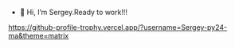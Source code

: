 - 👋 Hi, I’m Sergey.Ready to work!!!


https://github-profile-trophy.vercel.app/?username=Sergey-py24-ma&theme=matrix
<!---
Sergey-py24/Sergey-py24 is a ✨ special ✨ repository because its `README.md` (this file) appears on your GitHub profile.
You can click the Preview link to take a look at your changes.
--->
